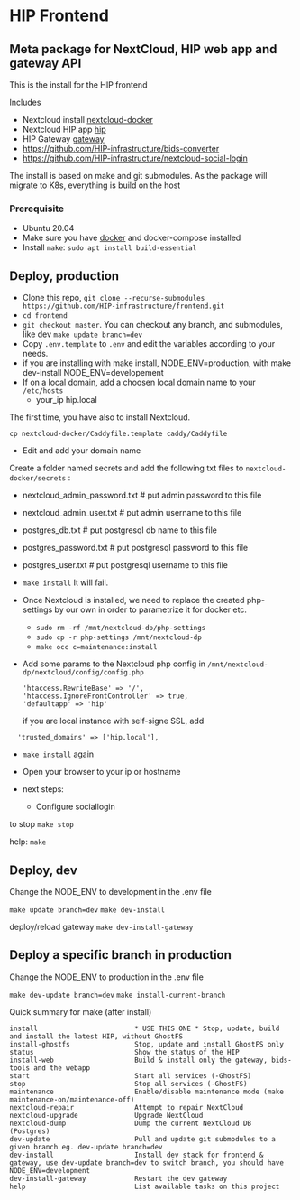 # HIP Frontend
## Meta package for NextCloud, HIP web app and gateway API
This is the install for the HIP frontend

Includes 
- Nextcloud install [nextcloud-docker](https://github.com/HIP-infrastructure/nextcloud-docker)
- Nextcloud HIP app [hip](https://github.com/HIP-infrastructure/hip)
- HIP Gateway [gateway](https://github.com/HIP-infrastructure/gateway)
- https://github.com/HIP-infrastructure/bids-converter
- https://github.com/HIP-infrastructure/nextcloud-social-login

The install is based on make and git submodules.
As the package will migrate to K8s, everything is build on the host 

### Prerequisite
- Ubuntu 20.04
- Make sure you have [docker](https://www.digitalocean.com/community/tutorials/how-to-install-and-use-docker-on-ubuntu-20-04) and docker-compose installed
- Install `make`: `sudo apt install build-essential`

## Deploy, production
- Clone this repo, `git clone --recurse-submodules https://github.com/HIP-infrastructure/frontend.git`
- `cd frontend`
- `git checkout master`. You can checkout any branch, and submodules, like dev `make update branch=dev`
- Copy `.env.template` to `.env` and edit the variables according to your needs.
- if you are installing with make install, NODE_ENV=production, with make dev-install NODE_ENV=developement
- If on a local domain, add a choosen local domain name to your `/etc/hosts`
  - your_ip   hip.local

The first time, you have also to install Nextcloud. 

`cp nextcloud-docker/Caddyfile.template caddy/Caddyfile`
- Edit and add your domain name

Create a folder named secrets and add the following txt files to `nextcloud-docker/secrets` :
- nextcloud_admin_password.txt # put admin password to this file
- nextcloud_admin_user.txt # put admin username to this file
- postgres_db.txt # put postgresql db name to this file
- postgres_password.txt # put postgresql password to this file
- postgres_user.txt # put postgresql username to this file

- `make install` It will fail.
- Once Nextcloud is installed, we need to replace the created php-settings by our own in order to parametrize it for docker etc.
  - `sudo rm -rf /mnt/nextcloud-dp/php-settings`
  - `sudo cp -r php-settings /mnt/nextcloud-dp`
  - `make occ c=maintenance:install`
- Add some params to the Nextcloud php config in  `/mnt/nextcloud-dp/nextcloud/config/config.php`
    ```
    'htaccess.RewriteBase' => '/',    
    'htaccess.IgnoreFrontController' => true,     
    'defaultapp' => 'hip'  
    ```  

  if you are local instance with self-signe SSL, add
```
  'trusted_domains' => ['hip.local'],

```
- `make install` again
- Open your browser to your ip or hostname

- next steps:
  - Configure sociallogin

to stop 
`make stop`

help:
  `make`


## Deploy, dev

Change the NODE_ENV to development in the .env file

`make update branch=dev`
`make dev-install`

deploy/reload gateway
`make dev-install-gateway`

## Deploy a specific branch in production

Change the NODE_ENV to production in the .env file

`make dev-update branch=dev`
`make install-current-branch`


Quick summary for make (after install)
```
install                        * USE THIS ONE * Stop, update, build and install the latest HIP, without GhostFS 
install-ghostfs                Stop, update and install GhostFS only
status                         Show the status of the HIP
install-web                    Build & install only the gateway, bids-tools and the webapp
start                          Start all services (-GhostFS)
stop                           Stop all services (-GhostFS)
maintenance                    Enable/disable maintenance mode (make maintenance-on/maintenance-off)
nextcloud-repair               Attempt to repair NextCloud
nextcloud-upgrade              Upgrade NextCloud
nextcloud-dump                 Dump the current NextCloud DB (Postgres)
dev-update                     Pull and update git submodules to a given branch eg. dev-update branch=dev
dev-install                    Install dev stack for frontend & gateway, use dev-update branch=dev to switch branch, you should have NODE_ENV=development
dev-install-gateway            Restart the dev gateway
help                           List available tasks on this project
```



